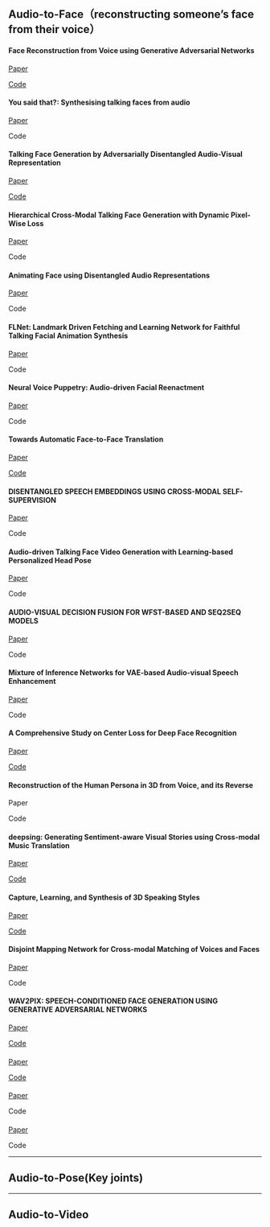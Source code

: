 ## Audio-to-Face（reconstructing someone’s face from their voice）

#### Face Reconstruction from Voice using Generative Adversarial Networks

[Paper](https://arxiv.org/pdf/1905.10604.pdf)

[Code](https://github.com/cmu-mlsp/reconstructing_faces_from_voices)


#### You said that?: Synthesising talking faces from audio

[Paper](https://arxiv.org/abs/1705.02966)

Code


#### Talking Face Generation by Adversarially Disentangled Audio-Visual Representation

[Paper](https://arxiv.org/abs/1807.07860)

[Code](https://github.com/Hangz-nju-cuhk/Talking-Face-Generation-DAVS)


#### Hierarchical Cross-Modal Talking Face Generation with Dynamic Pixel-Wise Loss

[Paper](https://arxiv.org/pdf/1905.03820.pdf)

Code

#### Animating Face using Disentangled Audio Representations

[Paper](https://arxiv.org/pdf/1910.00726)

Code

#### FLNet: Landmark Driven Fetching and Learning Network for Faithful Talking Facial Animation Synthesis

[Paper](https://arxiv.org/pdf/1911.09224)

Code

#### Neural Voice Puppetry: Audio-driven Facial Reenactment

[Paper](https://arxiv.org/pdf/1912.05566)

Code

#### Towards Automatic Face-to-Face Translation

[Paper](https://arxiv.org/abs/2003.00418)

[Code](https://github.com/Rudrabha/LipGAN)

#### DISENTANGLED SPEECH EMBEDDINGS USING CROSS-MODAL SELF-SUPERVISION

[Paper](https://arxiv.org/pdf/2002.08742)

Code

#### Audio-driven Talking Face Video Generation with Learning-based Personalized Head Pose

[Paper](https://arxiv.org/pdf/2002.10137)

Code

#### AUDIO-VISUAL DECISION FUSION FOR WFST-BASED AND SEQ2SEQ MODELS

[Paper](https://arxiv.org/pdf/2001.10832.pdf)

Code

#### Mixture of Inference Networks for VAE-based Audio-visual Speech Enhancement

[Paper](https://arxiv.org/pdf/1912.10647.pdf)

Code

#### A Comprehensive Study on Center Loss for Deep Face Recognition

[Paper](https://link.springer.com/article/10.1007/s11263-018-01142-4)

[Code](https://github.com/ydwen/centerloss)

#### Reconstruction of the Human Persona in 3D from Voice, and its Reverse

Paper

Code

#### deepsing: Generating Sentiment-aware Visual Stories using Cross-modal Music Translation

[Paper](https://arxiv.org/pdf/1912.05654)

[Code](https://github.com/deepsing-ai/deepsing)

#### Capture, Learning, and Synthesis of 3D Speaking Styles

[Paper](https://arxiv.org/pdf/1905.03079)

[Code](https://github.com/TimoBolkart/voca)

#### Disjoint Mapping Network for Cross-modal Matching of Voices and Faces

[Paper](https://arxiv.org/pdf/1807.04836)

Code

#### WAV2PIX: SPEECH-CONDITIONED FACE GENERATION USING GENERATIVE ADVERSARIAL NETWORKS

[Paper](https://arxiv.org/pdf/1903.10195.pdf)

[Code](https://imatge-upc.github.io/wav2pix)

#### 

[Paper](https://arxiv.org/pdf/1804.00326)

[Code](https://github.com/a-nagrani/SVHF-Net)

#### 

[Paper]()

Code

#### 

[Paper]()

Code


---

## Audio-to-Pose(Key joints)


---

## Audio-to-Video














